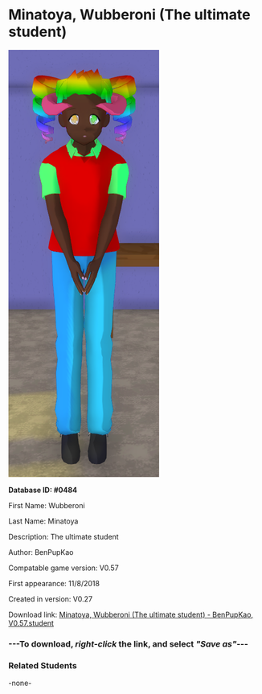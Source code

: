 # Minatoya, Wubberoni (The ultimate student)

<img src="../../Files/Images/Minatoya, Wubberoni (The ultimate student).png" title="Minatoya, Wubberoni (The ultimate student) - BenPupKao, V0.57">

**Database ID: #0484**

First Name: Wubberoni

Last Name: Minatoya

Description: The ultimate student

Author: BenPupKao

Compatable game version: V0.57

First appearance: 11/8/2018

Created in version: V0.27

Download link: <a href="https://raw.githubusercontent.com/Arbiter1223/Daigaku-Gurashi-Custom-Students/master/Files/Student%20Files/Minatoya%2C%20Wubberoni%20(The%20ultimate%20student)%20-%20BenPupKao%2C%20V0.57.student">Minatoya, Wubberoni (The ultimate student) - BenPupKao, V0.57.student</a>

### ---**To download, _right-click_ the link, and select _"Save as"_**---

### Related Students

-none-
